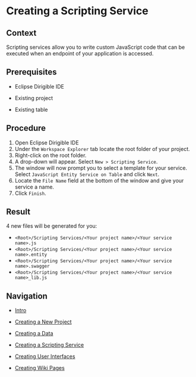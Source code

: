 # Creating a Scripting Service

## Context

Scripting services allow you to write custom JavaScript code that can be executed when an endpoint of your application is accessed.



## Prerequisites

- Eclipse Dirigible IDE

- Existing project

- Existing table




## Procedure

1. Open Eclipse Dirigible IDE
2. Under the `Workspace Explorer` tab locate the root folder of your project.
3. Right-click on the root folder.
4. A drop-down will appear. Select `New > Scripting Service`.
5. The window will now prompt you to select a template for your service. Select `JavaScript Entity Service on Table`  and click `Next`.
6. Locate the `File Name` field at the bottom of the window and give your service a name. 
7. Click `Finish`.



## Result

4 new files will be generated for you: 

* `<Root>/Scripting Services/<Your project name>/<Your service name>.js `
* `<Root>/Scripting Services/<Your project name>/<Your service name>.entity `
* `<Root>/Scripting Services/<Your project name>/<Your service name>.swagger `
* `<Root>/Scripting Services/<Your project name>/<Your service name>_lib.js `




## Navigation

- [Intro](README.md)


- [Creating a New Project](NewProject.md)
- [Creating a Data ](DataStructure.md)
- [Creating a Scripting Service](ScriptingService.md)
- [Creating User Interfaces](UserInterfaces.md)
- [Creating Wiki Pages](WikiPages.md)